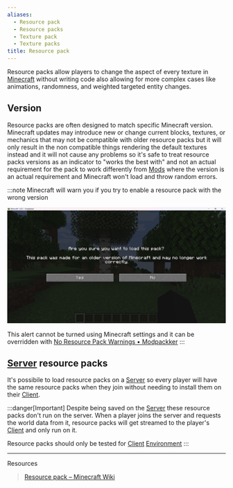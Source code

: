```yaml
---
aliases:
  - Resource pack
  - Resource packs
  - Texture pack
  - Texture packs
title: Resource pack
---
```


Resource packs allow players to change the aspect of every texture in [Minecraft](/mcwiki/minecraft) without writing code also allowing for more complex cases like animations, randomness, and weighted targeted entity changes.

## Version
Resource packs are often designed to match specific Minecraft version. Minecraft updates may introduce new or change current blocks, textures, or mechanics that may not be compatible with older resource packs but it will only result in the non compatible things rendering the default textures instead and it will not cause any problems so it's safe to treat resource packs versions as an indicator to "works the best with" and not an actual requirement for the pack to work differently from [Mods](/mcwiki/mod) where the version is an actual requirement and Minecraft won't load and throw random errors.

:::note
Minecraft will warn you if you try to enable a resource pack with the wrong version

![](../assets/deprecatedresourcepackwarning.png)

This alert cannot be turned using Minecraft settings and it can be overridden with [No Resource Pack Warnings • Modpackker](https://modrinth.com/mod/no-resource-pack-warnings)
:::

## [Server](/mcwiki/server) resource packs
It's possibile to load resource packs on a [Server](/mcwiki/server) so every player will have the same resource packs when they join without needing to install them on their [Client](/mcwiki/client).

:::danger[Important]
Despite being saved on the [Server](/mcwiki/server) these resource packs don't run on the server.  When a player joins the server and requests the world data from it, resource packs will get streamed to the player's [Client](/mcwiki/client) and only run on it.

Resource packs should only be tested for [Client](/mcwiki/client) [Environment](/mcwiki/environment)
:::

---

Resources
> [Resource pack – Minecraft Wiki](https://minecraft.fandom.com/wiki/Resource_pack)